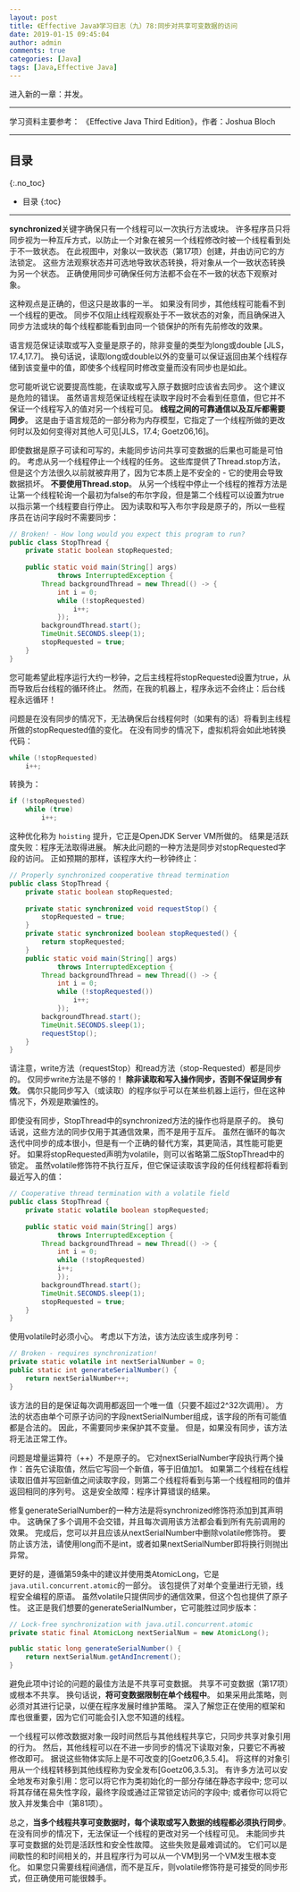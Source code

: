 ```yaml
---
layout: post
title: 《Effective Java》学习日志（九）78:同步对共享可变数据的访问
date: 2019-01-15 09:45:04
author: admin
comments: true
categories: [Java]
tags: [Java,Effective Java]
---
```


进入新的一章：并发。

<!-- more -->

------

学习资料主要参考： 《Effective Java Third Edition》，作者：Joshua Bloch

------

## 目录
{:.no_toc}

* 目录
{:toc}

------

**synchronized**关键字确保只有一个线程可以一次执行方法或块。 许多程序员只将同步视为一种互斥方式，以防止一个对象在被另一个线程修改时被一个线程看到处于不一致状态。 在此视图中，对象以一致状态（第17项）创建，并由访问它的方法锁定。 这些方法观察状态并可选地导致状态转换，将对象从一个一致状态转换为另一个状态。 正确使用同步可确保任何方法都不会在不一致的状态下观察对象。

这种观点是正确的，但这只是故事的一半。 如果没有同步，其他线程可能看不到一个线程的更改。 同步不仅阻止线程观察处于不一致状态的对象，而且确保进入同步方法或块的每个线程都能看到由同一个锁保护的所有先前修改的效果。

语言规范保证读取或写入变量是原子的，除非变量的类型为long或double [JLS，17.4,17.7]。 换句话说，读取long或double以外的变量可以保证返回由某个线程存储到该变量中的值，即使多个线程同时修改变量而没有同步也是如此。

您可能听说它说要提高性能，在读取或写入原子数据时应该省去同步。 这个建议是危险的错误。 虽然语言规范保证线程在读取字段时不会看到任意值，但它并不保证一个线程写入的值对另一个线程可见。 **线程之间的可靠通信以及互斥都需要同步**。 这是由于语言规范的一部分称为内存模型，它指定了一个线程所做的更改何时以及如何变得对其他人可见[JLS，17.4; Goetz06,16]。	

即使数据是原子可读和可写的，未能同步访问共享可变数据的后果也可能是可怕的。 考虑从另一个线程停止一个线程的任务。 这些库提供了Thread.stop方法，但是这个方法很久以前就被弃用了，因为它本质上是不安全的 - 它的使用会导致数据损坏。 **不要使用Thread.stop**。 从另一个线程中停止一个线程的推荐方法是让第一个线程轮询一个最初为false的布尔字段，但是第二个线程可以设置为true以指示第一个线程要自行停止。 因为读取和写入布尔字段是原子的，所以一些程序员在访问字段时不需要同步：

```java
// Broken! - How long would you expect this program to run?
public class StopThread {
    private static boolean stopRequested;
    
    public static void main(String[] args)
        	throws InterruptedException {
        Thread backgroundThread = new Thread(() -> {
            int i = 0;
            while (!stopRequested)
                i++;
            });
        backgroundThread.start();
        TimeUnit.SECONDS.sleep(1);
        stopRequested = true;
    }
}
```

您可能希望此程序运行大约一秒钟，之后主线程将stopRequested设置为true，从而导致后台线程的循环终止。 然而，在我的机器上，程序永远不会终止：后台线程永远循环！

问题是在没有同步的情况下，无法确保后台线程何时（如果有的话）将看到主线程所做的stopRequested值的变化。 在没有同步的情况下，虚拟机将会如此地转换代码：

```java
while (!stopRequested)
	i++;
```

转换为：

```java
if (!stopRequested)
    while (true)
    	i++;
```

这种优化称为 `hoisting` 提升，它正是OpenJDK Server VM所做的。 结果是活跃度失败：程序无法取得进展。 解决此问题的一种方法是同步对stopRequested字段的访问。 正如预期的那样，该程序大约一秒钟终止：

```java
// Properly synchronized cooperative thread termination
public class StopThread {
    private static boolean stopRequested;
    
    private static synchronized void requestStop() {
    	stopRequested = true;
    }
    private static synchronized boolean stopRequested() {
    	return stopRequested;
    }
    public static void main(String[] args)
    		throws InterruptedException {
        Thread backgroundThread = new Thread(() -> {
            int i = 0;
            while (!stopRequested())
                i++;
            });
        backgroundThread.start();
        TimeUnit.SECONDS.sleep(1);
        requestStop();
    }
}
```

请注意，write方法（requestStop）和read方法（stop-Requested）都是同步的。 仅同步write方法是不够的！ **除非读取和写入操作同步，否则不保证同步有效**。 偶尔只能同步写入（或读取）的程序似乎可以在某些机器上运行，但在这种情况下，外观是欺骗性的。

即使没有同步，StopThread中的synchronized方法的操作也将是原子的。 换句话说，这些方法的同步仅用于其通信效果，而不是用于互斥。 虽然在循环的每次迭代中同步的成本很小，但是有一个正确的替代方案，其更简洁，其性能可能更好。 如果将stopRequested声明为volatile，则可以省略第二版StopThread中的锁定。 虽然volatile修饰符不执行互斥，但它保证读取该字段的任何线程都将看到最近写入的值：

```java
// Cooperative thread termination with a volatile field
public class StopThread {
    private static volatile boolean stopRequested;
    
    public static void main(String[] args)
    		throws InterruptedException {
        Thread backgroundThread = new Thread(() -> {
            int i = 0;
            while (!stopRequested)
            i++;
            });
        backgroundThread.start();
        TimeUnit.SECONDS.sleep(1);
        stopRequested = true;
	}
}
```

使用volatile时必须小心。 考虑以下方法，该方法应该生成序列号：

```java
// Broken - requires synchronization!
private static volatile int nextSerialNumber = 0;
public static int generateSerialNumber() {
    return nextSerialNumber++;
}
```

该方法的目的是保证每次调用都返回一个唯一值（只要不超过2^32次调用）。 方法的状态由单个可原子访问的字段nextSerialNumber组成，该字段的所有可能值都是合法的。 因此，不需要同步来保护其不变量。 但是，如果没有同步，该方法将无法正常工作。

问题是增量运算符（++）不是原子的。 它对nextSerialNumber字段执行两个操作：首先它读取值，然后它写回一个新值，等于旧值加1。 如果第二个线程在线程读取旧值并写回新值之间读取字段，则第二个线程将看到与第一个线程相同的值并返回相同的序列号。 这是安全故障：程序计算错误的结果。

修复generateSerialNumber的一种方法是将synchronized修饰符添加到其声明中。 这确保了多个调用不会交错，并且每次调用该方法都会看到所有先前调用的效果。 完成后，您可以并且应该从nextSerialNumber中删除volatile修饰符。 要防止该方法，请使用long而不是int，或者如果nextSerialNumber即将换行则抛出异常。

更好的是，遵循第59条中的建议并使用类AtomicLong，它是`java.util.concurrent.atomic`的一部分。 该包提供了对单个变量进行无锁，线程安全编程的原语。 虽然volatile只提供同步的通信效果，但这个包也提供了原子性。 这正是我们想要的generateSerialNumber，它可能胜过同步版本：

```java
// Lock-free synchronization with java.util.concurrent.atomic
private static final AtomicLong nextSerialNum = new AtomicLong();

public static long generateSerialNumber() {
	return nextSerialNum.getAndIncrement();
}
```

避免此项中讨论的问题的最佳方法是不共享可变数据。 共享不可变数据（第17项）或根本不共享。 换句话说，**将可变数据限制在单个线程中**。 如果采用此策略，则必须对其进行记录，以便在程序发展时维护策略。 深入了解您正在使用的框架和库也很重要，因为它们可能会引入您不知道的线程。

一个线程可以修改数据对象一段时间然后与其他线程共享它，只同步共享对象引用的行为。 然后，其他线程可以在不进一步同步的情况下读取对象，只要它不再被修改即可。 据说这些物体实际上是不可改变的[Goetz06,3.5.4]。 将这样的对象引用从一个线程转移到其他线程称为安全发布[Goetz06,3.5.3]。 有许多方法可以安全地发布对象引用：您可以将它作为类初始化的一部分存储在静态字段中; 您可以将其存储在易失性字段，最终字段或通过正常锁定访问的字段中; 或者你可以将它放入并发集合中（第81项）。

总之，**当多个线程共享可变数据时，每个读取或写入数据的线程都必须执行同步**。 在没有同步的情况下，无法保证一个线程的更改对另一个线程可见。 未能同步共享可变数据的处罚是活跃性和安全性故障。 这些失败是最难调试的。 它们可以是间歇性的和时间相关的，并且程序行为可以从一个VM到另一个VM发生根本变化。 如果您只需要线程间通信，而不是互斥，则volatile修饰符是可接受的同步形式，但正确使用可能很棘手。
